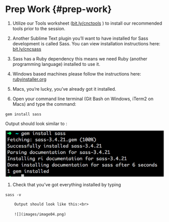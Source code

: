# Prep Work {#prep-work}

1.  Utilize our Tools worksheet ([bit.ly/cnctools](https://www.google.com/url?q=http://bit.ly/cnctools&sa=D&ust=1478381675839000&usg=AFQjCNEo0H0QH4Tl46B_p9ead6rl-JknfA) ) to install our recommended tools prior to the session.   
2.  Another Sublime Text plugin you’ll want to have installed for Sass development is called Sass.  You can view installation instructions here: [bit.ly/cncsass](https://www.google.com/url?q=http://bit.ly/cncsass&sa=D&ust=1478381675841000&usg=AFQjCNHvVVK8DNs_0o8gjG2wRbWIAmkljA)  
3.  Sass has a Ruby dependency this means we need Ruby (another programming language) installed to use it.

1.  Windows based machines please follow the instructions here: [rubyinstaller.org](https://www.google.com/url?q=http://rubyinstaller.org/&sa=D&ust=1478381675842000&usg=AFQjCNHTp8QGUMU7SFot4Y5DI6fCO6B00w) 
2.  Macs, you’re lucky, you’ve already got it installed.  

1.  Open your command line terminal (Git Bash on Windows, iTerm2 on Macs) and type the command:

`gem install sass`

Output should look similar to :<br>

![Screen Shot 2016-03-26 at 7.26.45 PM.png](images/image02.png)

1.  Check that you’ve got everything installed by typing

`sass -v`

        Output should look like this:<br>

        ![](images/image04.png)